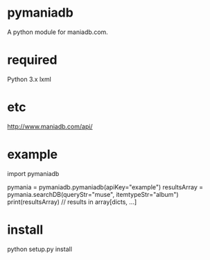pymaniadb
===========

A python module for maniadb.com.

required
===
Python 3.x
lxml

etc
===
http://www.maniadb.com/api/

example
===
import pymaniadb 

pymania = pymaniadb.pymaniadb(apiKey="example")
resultsArray = pymania.searchDB(queryStr="muse", itemtypeStr="album")
print(resultsArray) // results in array[dicts, ...]

install
===
python setup.py install